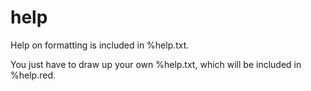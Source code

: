# help

Help on formatting is included in %help.txt.

You just have to draw up your own %help.txt, which will be included in %help.red.

